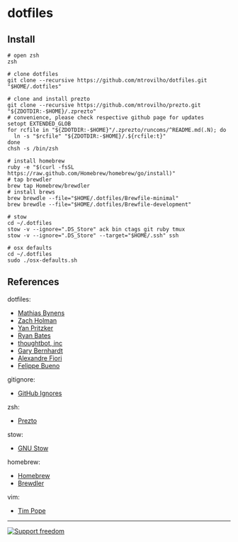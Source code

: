 dotfiles
===

Install
---
    # open zsh
    zsh

    # clone dotfiles
    git clone --recursive https://github.com/mtrovilho/dotfiles.git "$HOME/.dotfiles"

    # clone and install prezto
    git clone --recursive https://github.com/mtrovilho/prezto.git "${ZDOTDIR:-$HOME}/.zprezto"
    # convenience, please check respective github page for updates
    setopt EXTENDED_GLOB
    for rcfile in "${ZDOTDIR:-$HOME}"/.zprezto/runcoms/^README.md(.N); do
      ln -s "$rcfile" "${ZDOTDIR:-$HOME}/.${rcfile:t}"
    done
    chsh -s /bin/zsh

    # install homebrew
    ruby -e "$(curl -fsSL https://raw.github.com/Homebrew/homebrew/go/install)"
    # tap brewdler
    brew tap Homebrew/brewdler
    # install brews
    brew brewdle --file="$HOME/.dotfiles/Brewfile-minimal"
    brew brewdle --file="$HOME/.dotfiles/Brewfile-development"

    # stow
    cd ~/.dotfiles
    stow -v --ignore=".DS_Store" ack bin ctags git ruby tmux
    stow -v --ignore=".DS_Store" --target="$HOME/.ssh" ssh

    # osx defaults
    cd ~/.dotfiles
    sudo ./osx-defaults.sh

References
---
dotfiles:

- [Mathias Bynens][mathiasbynens]
- [Zach Holman][holman]
- [Yan Pritzker][skdp]
- [Ryan Bates][ryanb]
- [thoughtbot, inc][thoughtbot]
- [Gary Bernhardt][garybernhardt]
- [Alexandre Fiori][fiorix]
- [Felippe Bueno][fbueno]

gitignore:

- [GitHub Ignores][github ignores]

zsh:

- [Prezto][prezto]

stow:

- [GNU Stow][stow]

homebrew:

- [Homebrew][brew]
- [Brewdler][brewdler]

vim:

- [Tim Pope][tpope]

---

[![Support freedom][fsf img]][fsf join]

[fsf join]: http://www.fsf.org/associate/support_freedom/join_fsf?referrer=10881
[fsf img]: http://static.fsf.org/fsforg/img/normal-image.png
[stow]: http://www.gnu.org/software/stow/
[brew]: https://github.com/Homebrew/homebrew
[brewdler]: https://github.com/Homebrew/homebrew-brewdler
[prezto]: https://github.com/sorin-ionescu/prezto
[github ignores]: https://github.com/github/gitignore
[mathiasbynens]: https://github.com/mathiasbynens/dotfiles
[holman]: https://github.com/holman/dotfiles
[skdp]: https://github.com/skwp/dotfiles
[ryanb]: https://github.com/ryanb/dotfiles
[thoughtbot]: https://github.com/thoughtbot/dotfiles
[garybernhardt]: https://github.com/garybernhardt/dotfiles
[tpope]: https://github.com/tpope
[fiorix]: https://github.com/fiorix/dotfiles
[fbueno]: https://github.com/fbueno/dotfiles

